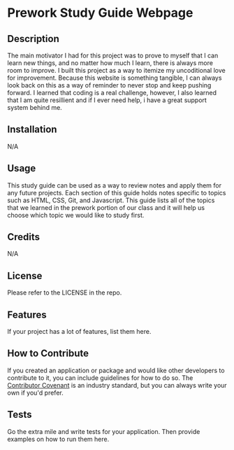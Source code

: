 # Prework Study Guide Webpage

## Description
The main motivator I had for this project was to prove to myself that I can learn new things, and no matter how much I learn, there is always more room to improve. I built this project as a way to itemize my uncoditional love for improvement. Because this website is something tangible, I can always look back on this as a way of reminder to never stop and keep pushing forward. I learned that coding is a real challenge, however, I also learned that I am quite resillient and if I ever need help, i have a great support system behind me.




## Installation
N/A



## Usage
This study guide  can be used as a way to review notes and apply them for any future projects. Each section of this guide holds notes specific to topics such as HTML, CSS, Git, and Javascript. This guide lists all of the topics that we learned in the prework portion of our class and it will help us choose which topic we would like to study first.



## Credits
N/A

## License

Please refer to the LICENSE in the repo.



## Features

If your project has a lot of features, list them here.

## How to Contribute

If you created an application or package and would like other developers to contribute to it, you can include guidelines for how to do so. The [Contributor Covenant](https://www.contributor-covenant.org/) is an industry standard, but you can always write your own if you'd prefer.

## Tests

Go the extra mile and write tests for your application. Then provide examples on how to run them here.
